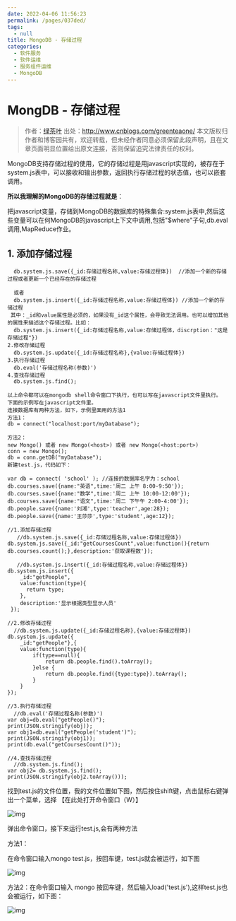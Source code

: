 ```yaml
---
date: 2022-04-06 11:56:23
permalink: /pages/037ded/
tags: 
  - null
title: MongoDB - 存储过程
categories: 
  - 软件服务
  - 软件运维
  - 服务组件运维
  - MongoDB
---
```

# MongDB - 存储过程

> 作者：[绿茶叶](http://www.cnblogs.com/greenteaone/)
> 出处：http://www.cnblogs.com/greenteaone/
> 本文版权归作者和博客园共有，欢迎转载，但未经作者同意必须保留此段声明，且在文章页面明显位置给出原文连接，否则保留追究法律责任的权利。

MongoDB支持存储过程的使用，它的存储过程是用javascript实现的，被存在于system.js表中，可以接收和输出参数，返回执行存储过程的状态值，也可以嵌套调用。

  **所以我理解的MongoDB的存储过程就是**：

  把javascript变量，存储到MongoDB的数据库的特殊集合:system.js表中,然后这些变量可以在何MongoDB的javascript上下文中调用,包括"$where"子句,db.eval调用,MapReduce作业。

##   1. 添加存储过程

```
  db.system.js.save({_id:存储过程名称,value:存储过程体})  //添加一个新的存储过程或者更新一个已经存在的存储过程

  或者
  db.system.js.insert({_id:存储过程名称,value:存储过程体}) //添加一个新的存储过程
 其中：_id和value属性是必须的，如果没有_id这个属性，会导致无法调用。也可以增加其他的属性来描述这个存储过程。比如：
  db.system.js.insert({_id:存储过程名称,value:存储过程体，discrption："这是存储过程"})
2.修改存储过程
  db.system.js.update({_id:存储过程名称},{value:存储过程体})
3.执行存储过程
  db.eval('存储过程名称(参数)')
4.查找存储过程   
  db.system.js.find();

以上命令都可以在mongodb shell命令窗口下执行，也可以写在javascript文件里执行。
下面的示例写在javascript文件里。
连接数据库有两种方法，如下，示例里面用的方法1
方法1：
db = connect("localhost:port/myDatabase");

方法2：
new Mongo() 或者 new Mongo(<host>) 或者 new Mongo(<host:port>)
conn = new Mongo();
db = conn.getDB("myDatabase");
新建test.js，代码如下： 
```



```
var db = connect( 'school' ); //连接的数据库名字为：school
db.courses.save({name:"英语",time:'周二 上午 8:00-9:50'});
db.courses.save({name:"数学",time:'周二 上午 10:00-12:00'});
db.courses.save({name:"语文",time:'周二 下午午 2:00-4:00'});
db.people.save({name:'刘湘',type:'teacher',age:28});
db.people.save({name:'王莎莎',type:'student',age:12});

//1.添加存储过程
   //db.system.js.save({_id:存储过程名称,value:存储过程体})
db.system.js.save({_id:"getCoursesCount",value:function(){return db.courses.count();},description:'获取课程数'});

   //db.system.js.insert({_id:存储过程名称,value:存储过程体})
db.system.js.insert({
    _id:"getPeople",
    value:function(type){
      return type;
    },
    description:'显示根据类型显示人员'
 });

//2.修改存储过程
  //db.system.js.update({_id:存储过程名称},{value:存储过程体})
db.system.js.update({
    _id:"getPeople"},{
    value:function(type){
        if(type==null){
            return db.people.find().toArray();
        }else {
            return db.people.find({type:type}).toArray();
        }
    }
});

//3.执行存储过程
  //db.eval('存储过程名称(参数)')
var obj=db.eval("getPeople()");
print(JSON.stringify(obj));
var obj1=db.eval("getPeople('student')");
print(JSON.stringify(obj1));
print(db.eval("getCoursesCount()"));

//4.查找存储过程
  //db.system.js.find();
var obj2= db.system.js.find();
print(JSON.stringify(obj2.toArray()));
```

找到test.js的文件位置，我的文件位置如下图，然后按住shift键，点击鼠标右键弹出一个菜单，选择 【在此处打开命令窗口（W）】

 

![img](https://images2015.cnblogs.com/blog/137142/201602/137142-20160202142109007-1521588429.png)

弹出命令窗口，接下来运行test.js,会有两种方法

方法1：

在命令窗口输入mongo test.js，按回车键，test.js就会被运行，如下图

![img](https://images2015.cnblogs.com/blog/137142/201602/137142-20160202142715085-2117616175.png)

方法2：在命令窗口输入 mongo 按回车键，然后输入load('test.js'),这样test.js也会被运行，如下图：

![img](https://images2015.cnblogs.com/blog/137142/201602/137142-20160202143047882-1790410887.png)


